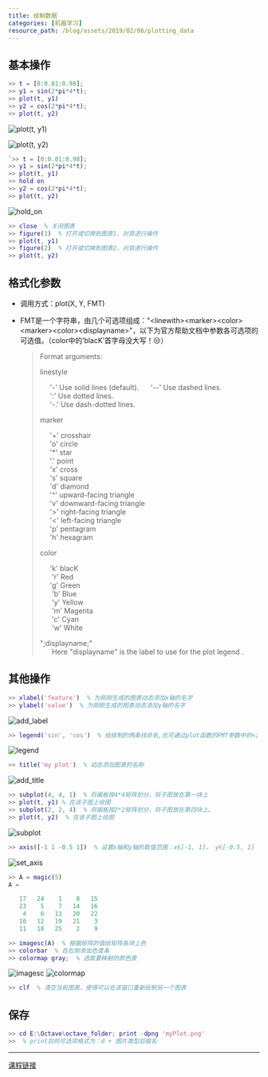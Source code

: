 ```yaml
---
title: 绘制数据
categories: [机器学习]
resource_path: /blog/assets/2019/02/06/plotting_data
---
```


基本操作
---

```MATLAB
>> t = [0:0.01:0.98];
>> y1 = sin(2*pi*4*t);
>> plot(t, y1)
>> y2 = cos(2*pi*4*t);
>> plot(t, y2)
```

![plot(t, y1)]({{page.resource_path}}/sin.png "plot(t, y1)")

![plot(t, y2)]({{page.resource_path}}/cos.png "plot(t, y2)")

```MATLAB
`>> t = [0:0.01:0.98];
>> y1 = sin(2*pi*4*t);
>> plot(t, y1)
>> hold on
>> y2 = cos(2*pi*4*t);
>> plot(t, y2)
```

![hold_on]({{page.resource_path}}/hold_on.png)

```MATLAB
>> close  % 关闭图表
>> figure(1)  % 打开或切换到图表1，对其进行操作
>> plot(t, y1)
>> figure(2)  % 打开或切换到图表2，对其进行操作
>> plot(t, y2)
```

格式化参数
---

* 调用方式：plot(X, Y, FMT)
* FMT是一个字符串，由几个可选项组成："&lt;linewith&gt;&lt;marker&gt;&lt;color&gt;&lt;marker&gt;&lt;color&gt;&lt;displayname&gt;"，以下为官方帮助文档中参数各可选项的可选值。（color中的‘blacK’首字母没大写！:unamused:）

  > Format arguments:
  >
  > linestyle
  >
  > &nbsp;&nbsp;&nbsp;&nbsp;&nbsp;'-'  Use solid lines (default).
  > &nbsp;&nbsp;&nbsp;&nbsp;&nbsp;'--' Use dashed lines.  
  > &nbsp;&nbsp;&nbsp;&nbsp;&nbsp;':'  Use dotted lines.  
  > &nbsp;&nbsp;&nbsp;&nbsp;&nbsp;'-.' Use dash-dotted lines.  
  >
  >marker  
  >
  > &nbsp;&nbsp;&nbsp;&nbsp;&nbsp;'+'  crosshair  
  > &nbsp;&nbsp;&nbsp;&nbsp;&nbsp;'o'  circle  
  > &nbsp;&nbsp;&nbsp;&nbsp;&nbsp;'*'  star  
  > &nbsp;&nbsp;&nbsp;&nbsp;&nbsp;'.'  point  
  > &nbsp;&nbsp;&nbsp;&nbsp;&nbsp;'x'  cross  
  > &nbsp;&nbsp;&nbsp;&nbsp;&nbsp;'s'  square  
  > &nbsp;&nbsp;&nbsp;&nbsp;&nbsp;'d'  diamond  
  > &nbsp;&nbsp;&nbsp;&nbsp;&nbsp;'^'  upward-facing triangle  
  > &nbsp;&nbsp;&nbsp;&nbsp;&nbsp;'v'  downward-facing triangle  
  > &nbsp;&nbsp;&nbsp;&nbsp;&nbsp;'>'  right-facing triangle  
  > &nbsp;&nbsp;&nbsp;&nbsp;&nbsp;'<'  left-facing triangle  
  > &nbsp;&nbsp;&nbsp;&nbsp;&nbsp;'p'  pentagram  
  > &nbsp;&nbsp;&nbsp;&nbsp;&nbsp;'h'  hexagram  
  >
  >color
  >
  > &nbsp;&nbsp;&nbsp;&nbsp;&nbsp;'k'  blacK  
  > &nbsp;&nbsp;&nbsp;&nbsp;&nbsp;   'r'  Red  
  > &nbsp;&nbsp;&nbsp;&nbsp;&nbsp;'g'  Green  
  > &nbsp;&nbsp;&nbsp;&nbsp;&nbsp;   'b'  Blue  
  > &nbsp;&nbsp;&nbsp;&nbsp;&nbsp;   'y'  Yellow  
  > &nbsp;&nbsp;&nbsp;&nbsp;&nbsp;   'm'  Magenta  
  > &nbsp;&nbsp;&nbsp;&nbsp;&nbsp;   'c'  Cyan  
  > &nbsp;&nbsp;&nbsp;&nbsp;&nbsp;   'w'  White  
  >
  >";displayname;"  
  > &nbsp;&nbsp;&nbsp;&nbsp;&nbsp;   Here "displayname" is the label to use for the plot legend .

其他操作
---

```MATLAB
>> xlabel('feature')  % 为刚刚生成的图表动态添加x轴的名字
>> ylabel('value')  % 为刚刚生成的图表动态添加y轴的名字
```

![add_label]({{page.resource_path}}/add_label.png 'add xlabel and ylabel')

```MATLAB
>> legend('sin', 'cos')  % 给绘制的两条线命名,也可通过plot函数的FMT参数中的<;displayname;>这一项，在一开始就命名
```

![legend]({{page.resource_path}}/legend.png 'legend(\'sin\', \'cos\')')

```MATLAB
>> title('my plot')  % 动态添加图表的名称
```

![add_title]({{page.resource_path}}/title.png 'title(\'my plot\')')

```MATLAB
>> subplot(4, 4, 1)  % 将画板按4*4矩阵划分，将子图放在第一块上
>> plot(t, y1) % 在该子图上绘图
>> subplot(2, 2, 4)  % 将画板按2*2矩阵划分，将子图放在第四块上。
>> plot(t, y2)  % 在该子图上绘图
```

![subplot]({{page.resource_path}}/subplot.png 'subplot')

```MATLAB
>> axis([-1 1 -0.5 1])  % 设置x轴和y轴的取值范围：x∈[-1, 1]， y∈[-0.5, 1]
```

![set_axis]({{page.resource_path}}/axis.png 'aixs(p-1 1 0.5 1])')

```MATLAB
>> A = magic(5)
A =

   17   24    1    8   15
   23    5    7   14   16
    4    6   13   20   22
   10   12   19   21    3
   11   18   25    2    9

>> imagesc(A)  % 根据矩阵的值给矩阵各块上色
>> colorbar  % 在右侧添加色度条
>> colormap gray;  % 选取要映射的颜色表
```

![imagesc]({{page.resource_path}}/imagesc.png 'imagesc(A)')
![colormap]({{page.resource_path}}/colormap.png 'add color bar and set colormap')

```MATLAB
>> clf  % 清空当前图表，使得可以在该窗口重新绘制另一个图表
```

保存
---

```MATLAB
>> cd E:\Octave\octave_folder; print -dpng 'myPlot.png'
>>  % print后的可选项格式为：d + 图片类型后缀名
```


---
[课程链接](https://www.coursera.org/learn/machine-learning/lecture/I7gx3/plotting-data)
